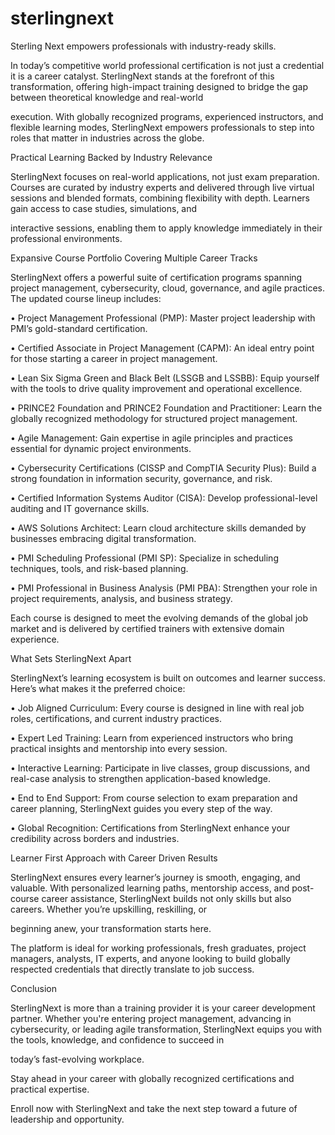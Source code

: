 # sterlingnext

Sterling Next empowers professionals with industry-ready skills.

In today’s competitive world professional certification is not just a credential it is a career catalyst. SterlingNext stands at the forefront of this transformation, offering high-impact training designed to bridge the gap between theoretical knowledge and real-world 

execution. With globally recognized programs, experienced instructors, and flexible learning modes, SterlingNext empowers professionals to step into roles that matter in industries across the globe.

Practical Learning Backed by Industry Relevance

SterlingNext focuses on real-world applications, not just exam preparation. Courses are curated by industry experts and delivered through live virtual sessions and blended formats, combining flexibility with depth. Learners gain access to case studies, simulations, and 

interactive sessions, enabling them to apply knowledge immediately in their professional environments.

Expansive Course Portfolio Covering Multiple Career Tracks

SterlingNext offers a powerful suite of certification programs spanning project management, cybersecurity, cloud, governance, and agile practices. The updated course lineup includes:

•	Project Management Professional (PMP): Master project leadership with PMI’s gold-standard certification.

•	Certified Associate in Project Management (CAPM): An ideal entry point for those starting a career in project management.

•	Lean Six Sigma Green and Black Belt (LSSGB and LSSBB): Equip yourself with the tools to drive quality improvement and operational excellence.

•	PRINCE2 Foundation and PRINCE2 Foundation and Practitioner: Learn the globally recognized methodology for structured project management.

•	Agile Management: Gain expertise in agile principles and practices essential for dynamic project environments.

•	Cybersecurity Certifications (CISSP and CompTIA Security Plus): Build a strong foundation in information security, governance, and risk.

•	Certified Information Systems Auditor (CISA): Develop professional-level auditing and IT governance skills.

•	AWS Solutions Architect: Learn cloud architecture skills demanded by businesses embracing digital transformation.

•	PMI Scheduling Professional (PMI SP): Specialize in scheduling techniques, tools, and risk-based planning.

•	PMI Professional in Business Analysis (PMI PBA): Strengthen your role in project requirements, analysis, and business strategy.

Each course is designed to meet the evolving demands of the global job market and is delivered by certified trainers with extensive domain experience.

What Sets SterlingNext Apart

SterlingNext’s learning ecosystem is built on outcomes and learner success. Here’s what makes it the preferred choice:

•	Job Aligned Curriculum: Every course is designed in line with real job roles, certifications, and current industry practices.

•	Expert Led Training: Learn from experienced instructors who bring practical insights and mentorship into every session.

•	Interactive Learning: Participate in live classes, group discussions, and real-case analysis to strengthen application-based knowledge.

•	End to End Support: From course selection to exam preparation and career planning, SterlingNext guides you every step of the way.

•	Global Recognition: Certifications from SterlingNext enhance your credibility across borders and industries.

Learner First Approach with Career Driven Results

SterlingNext ensures every learner’s journey is smooth, engaging, and valuable. With personalized learning paths, mentorship access, and post-course career assistance, SterlingNext builds not only skills but also careers. Whether you’re upskilling, reskilling, or 

beginning anew, your transformation starts here.

The platform is ideal for working professionals, fresh graduates, project managers, analysts, IT experts, and anyone looking to build globally respected credentials that directly translate to job success.

Conclusion

SterlingNext is more than a training provider it is your career development partner. Whether you're entering project management, advancing in cybersecurity, or leading agile transformation, SterlingNext equips you with the tools, knowledge, and confidence to succeed in 

today’s fast-evolving workplace.

Stay ahead in your career with globally recognized certifications and practical expertise.

Enroll now with SterlingNext and take the next step toward a future of leadership and opportunity.


